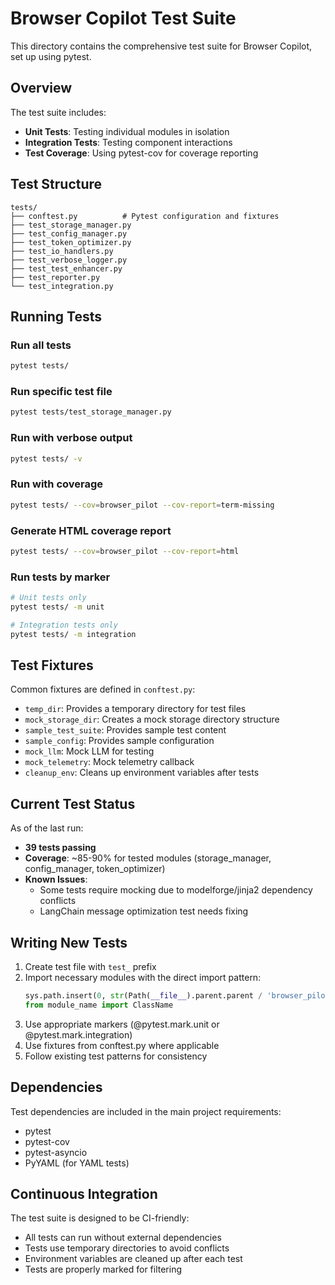# Browser Copilot Test Suite

This directory contains the comprehensive test suite for Browser Copilot, set up using pytest.

## Overview

The test suite includes:
- **Unit Tests**: Testing individual modules in isolation
- **Integration Tests**: Testing component interactions
- **Test Coverage**: Using pytest-cov for coverage reporting

## Test Structure

```
tests/
├── conftest.py          # Pytest configuration and fixtures
├── test_storage_manager.py
├── test_config_manager.py
├── test_token_optimizer.py
├── test_io_handlers.py
├── test_verbose_logger.py
├── test_test_enhancer.py
├── test_reporter.py
└── test_integration.py
```

## Running Tests

### Run all tests
```bash
pytest tests/
```

### Run specific test file
```bash
pytest tests/test_storage_manager.py
```

### Run with verbose output
```bash
pytest tests/ -v
```

### Run with coverage
```bash
pytest tests/ --cov=browser_pilot --cov-report=term-missing
```

### Generate HTML coverage report
```bash
pytest tests/ --cov=browser_pilot --cov-report=html
```

### Run tests by marker
```bash
# Unit tests only
pytest tests/ -m unit

# Integration tests only  
pytest tests/ -m integration
```

## Test Fixtures

Common fixtures are defined in `conftest.py`:

- `temp_dir`: Provides a temporary directory for test files
- `mock_storage_dir`: Creates a mock storage directory structure
- `sample_test_suite`: Provides sample test content
- `sample_config`: Provides sample configuration
- `mock_llm`: Mock LLM for testing
- `mock_telemetry`: Mock telemetry callback
- `cleanup_env`: Cleans up environment variables after tests

## Current Test Status

As of the last run:
- **39 tests passing**
- **Coverage**: ~85-90% for tested modules (storage_manager, config_manager, token_optimizer)
- **Known Issues**: 
  - Some tests require mocking due to modelforge/jinja2 dependency conflicts
  - LangChain message optimization test needs fixing

## Writing New Tests

1. Create test file with `test_` prefix
2. Import necessary modules with the direct import pattern:
   ```python
   sys.path.insert(0, str(Path(__file__).parent.parent / 'browser_pilot'))
   from module_name import ClassName
   ```
3. Use appropriate markers (@pytest.mark.unit or @pytest.mark.integration)
4. Use fixtures from conftest.py where applicable
5. Follow existing test patterns for consistency

## Dependencies

Test dependencies are included in the main project requirements:
- pytest
- pytest-cov
- pytest-asyncio
- PyYAML (for YAML tests)

## Continuous Integration

The test suite is designed to be CI-friendly:
- All tests can run without external dependencies
- Tests use temporary directories to avoid conflicts
- Environment variables are cleaned up after each test
- Tests are properly marked for filtering